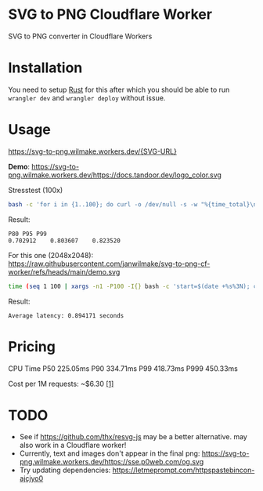# SVG to PNG Cloudflare Worker

SVG to PNG converter in Cloudflare Workers

# Installation

You need to setup [Rust](https://developers.cloudflare.com/workers/languages/rust/) for this after which you should be able to run `wrangler dev` and `wrangler deploy` without issue.

# Usage

https://svg-to-png.wilmake.workers.dev/{SVG-URL}

**Demo**: https://svg-to-png.wilmake.workers.dev/https://docs.tandoor.dev/logo_color.svg

Stresstest (100x)

```sh
bash -c 'for i in {1..100}; do curl -o /dev/null -s -w "%{time_total}\n" https://svg-to-png.wilmake.workers.dev/https://docs.tandoor.dev/logo_color.svg; done | sort -n | awk "BEGIN{print \"P80\tP95\tP99\"} {a[NR]=\$1} END{print a[int(NR*0.8)+1]\"\t\"a[int(NR*0.95)+1]\"\t\"a[int(NR*0.99)+1]}"'
```

Result:

```
P80	P95	P99
0.702912	0.803607	0.823520
```

For this one (2048x2048): https://raw.githubusercontent.com/janwilmake/svg-to-png-cf-worker/refs/heads/main/demo.svg

```sh
time (seq 1 100 | xargs -n1 -P100 -I{} bash -c 'start=$(date +%s%3N); curl -s -o /dev/null -w "%{time_total}\n" https://svg-to-png.wilmake.workers.dev/https://raw.githubusercontent.com/janwilmake/svg-to-png-cf-worker/refs/heads/main/demo.svg; end=$(date +%s%3N)') | awk '{sum+=$1; count++} END {print "Average latency:", sum/count, "seconds"}'
```

Result:

```
Average latency: 0.894171 seconds
```

# Pricing

CPU Time
P50 225.05ms
P90 334.71ms
P99 418.73ms
P999 450.33ms

Cost per 1M requests: ~$6.30 [[1]](https://letmeprompt.com/rules-httpsuithu-xmkahs0)

# TODO

- See if https://github.com/thx/resvg-js may be a better alternative. may also work in a Cloudflare worker!
- Currently, text and images don't appear in the final png: https://svg-to-png.wilmake.workers.dev/https://sse.p0web.com/og.svg
- Try updating dependencies: https://letmeprompt.com/httpspastebincon-ajcjyo0
